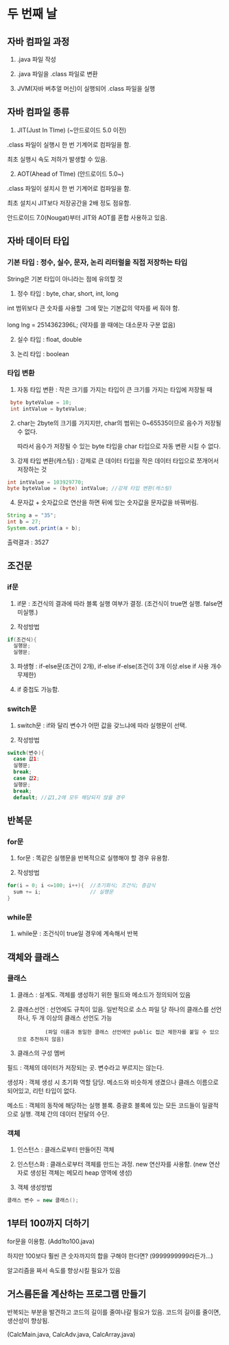 # 두 번째 날


## 자바 컴파일 과정

 1. .java 파일 작성

 2. .java 파일을 .class 파일로 변환

 3. JVM(자바 버추얼 머신)이 실행되어 .class 파일을 실행

## 자바 컴파일 종류

 1. JIT(Just In TIme) (~안드로이드 5.0 이전)

  .class 파일이 실행시 한 번 기계어로 컴파일을 함. 

  최초 실행시 속도 저하가 발생할 수 있음.	

 2. AOT(Ahead of TIme) (안드로이드 5.0~)

  .class 파일이 설치시 한 번 기계어로 컴파일을 함.

  최초 설치시 JIT보다 저장공간을 2배 정도 점유함.

 안드로이드 7.0(Nougat)부터 JIT와 AOT를 혼합 사용하고 있음.


## 자바 데이터 타입

### 기본 타입 : 정수, 실수, 문자, 논리 리터럴을 직접 저장하는 타입
 String은 기본 타입이 아니라는 점에 유의할 것


 1. 정수 타입 : byte, char, short, int, long

  int 범위보다 큰 숫자를 사용할  그에 맞는 기본값의 약자를 써 줘야 함.

  long lng = 2514362396L; (약자를 쓸 때에는 대소문자 구분 없음)	

 2. 실수 타입 : float, double

 3. 논리 타입 : boolean

### 타입 변환
 
 1. 자동 타입 변환 : 작은 크기를 가지는 타입이 큰 크기를 가지는 타입에 저장될 때

  ```java 
   byte byteValue = 10;
   int intValue = byteValue;
  ```
 2. char는 2byte의 크기를 가지지만, char의 범위는 0~65535이므로 음수가 저장될 수 없다.

    따라서 음수가 저장될 수 있는 byte 타입을 char 타입으로 자동 변환 시킬 수 없다. 

 3. 강제 타입 변환(캐스팅) : 강제로 큰 데이터 타입을 작은 데이터 타입으로 쪼개어서 저장하는 것

  ```java
  int intValue = 103929770;
  byte byteValue = (byte) intValue; //강제 타입 변환(캐스팅)
  ```

 4. 문자값 + 숫자값으로 연산을 하면 뒤에 있는 숫자값을 문자값을 바꿔버림.

  ```java
  String a = "35";
  int b = 27;
  System.out.print(a + b);
  ```
  출력결과 : 3527


## 조건문

### if문

 1. if문 : 조건식의 결과에 따라 블록 실행 여부가 결정.
   (조건식이 true면 실행. false면 미실행.)

 2. 작성방법

  ```java
  if(조건식){
    실행문;
    실행문;
  ```  

 3. 파생형 : if-else문(조건이 2개), if-else if-else(조건이 3개 이상.else if 사용 개수 무제한)

 4. if 중첩도 가능함.

### switch문

 1. switch문 : if와 달리 변수가 어떤 값을 갖느냐에 따라 실행문이 선택.

 2. 작성방법

 ```java
 switch(변수){
   case 값1:
   실행문;
   break;
   case 값2;
   실행문;
   break;
   default; //값1,2에 모두 해당되지 않을 경우
 ```

## 반복문

### for문

 1. for문 : 똑같은 실행문을 반복적으로 실행해야 할 경우 유용함.

 2. 작성방법

  ```java
  for(i = 0; i <=100; i++){  //초기화식; 조건식; 증감식
    sum += i;                // 실행문
  }
  ```

### while문

 1. while문 : 조건식이 true일 경우에 계속해서 반복




## 객체와 클래스

### 클래스

 1. 클래스 : 설계도. 객체를 생성하기 위한 필드와 메소드가 정의되어 있음

 2. 클래스선언 : 선언에도 규칙이 있음. 일반적으로 소스 파일 당 하나의 클래스를 선언하나, 두 개 이상의 클래스 선언도 가능

                 (파일 이름과 동일한 클래스 선언에만 public 접근 제한자를 붙일 수 있으므로 추천하지 않음)

 3. 클래스의 구성 멤버

  필드 : 객체의 데이터가 저장되는 곳. 변수라고 부르지는 않는다.

  생성자 : 객체 생성 시 초기화 역할 담당. 메소드와 비슷하게 생겼으나 클래스 이름으로 되어있고, 리턴 타입이 없다.

  메소드 : 객체의 동작에 해당하는 실행 블록. 중괄호 블록에 있는 모든 코드들이 일괄적으로 실행. 객체 간의 데이터 전달의 수단.

### 객체
  
 1. 인스턴스 : 클래스로부터 만들어진 객체

 2. 인스턴스화 : 클래스로부터 객체를 만드는 과정. new 연산자를 사용함.
    (new 연산자로 생성된 객체는 메모리 heap 영역에 생성)

 3. 객체 생성방법
   
  ```java
  클래스 변수 = new 클래스();
  ```


## 1부터 100까지 더하기
 
 for문을 이용함. (Add1to100.java)


 하지만 100보다 훨씬 큰 숫자까지의 합을 구해야 한다면? (9999999999라든가...)
 
 알고리즘을 짜서 속도를 향상시킬 필요가 있음 

## 거스름돈을 계산하는 프로그램 만들기

 반복되는 부분을 발견하고 코드의 길이를 줄여나갈 필요가 있음.
 코드의 길이를 줄이면, 생산성이 향상됨.

 (CalcMain.java, CalcAdv.java, CalcArray.java) 
